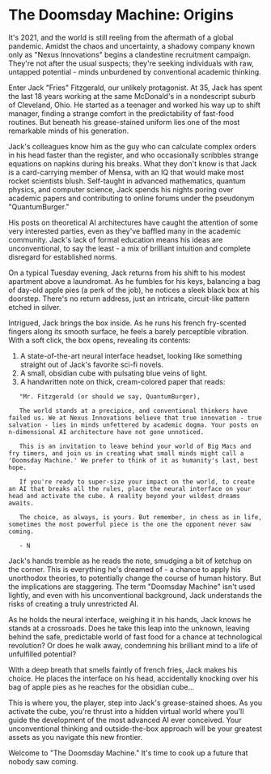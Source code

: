 # The Doomsday Machine: Origins

It's 2021, and the world is still reeling from the aftermath of a global pandemic. Amidst the chaos and uncertainty, a shadowy company known only as "Nexus Innovations" begins a clandestine recruitment campaign. They're not after the usual suspects; they're seeking individuals with raw, untapped potential - minds unburdened by conventional academic thinking.

Enter Jack "Fries" Fitzgerald, our unlikely protagonist. At 35, Jack has spent the last 18 years working at the same McDonald's in a nondescript suburb of Cleveland, Ohio. He started as a teenager and worked his way up to shift manager, finding a strange comfort in the predictability of fast-food routines. But beneath his grease-stained uniform lies one of the most remarkable minds of his generation.

Jack's colleagues know him as the guy who can calculate complex orders in his head faster than the register, and who occasionally scribbles strange equations on napkins during his breaks. What they don't know is that Jack is a card-carrying member of Mensa, with an IQ that would make most rocket scientists blush. Self-taught in advanced mathematics, quantum physics, and computer science, Jack spends his nights poring over academic papers and contributing to online forums under the pseudonym "QuantumBurger."

His posts on theoretical AI architectures have caught the attention of some very interested parties, even as they've baffled many in the academic community. Jack's lack of formal education means his ideas are unconventional, to say the least - a mix of brilliant intuition and complete disregard for established norms.

On a typical Tuesday evening, Jack returns from his shift to his modest apartment above a laundromat. As he fumbles for his keys, balancing a bag of day-old apple pies (a perk of the job), he notices a sleek black box at his doorstep. There's no return address, just an intricate, circuit-like pattern etched in silver.

Intrigued, Jack brings the box inside. As he runs his french fry-scented fingers along its smooth surface, he feels a barely perceptible vibration. With a soft click, the box opens, revealing its contents:

1. A state-of-the-art neural interface headset, looking like something straight out of Jack's favorite sci-fi novels.
2. A small, obsidian cube with pulsating blue veins of light.
3. A handwritten note on thick, cream-colored paper that reads:

```
   "Mr. Fitzgerald (or should we say, QuantumBurger),
   
   The world stands at a precipice, and conventional thinkers have failed us. We at Nexus Innovations believe that true innovation - true salvation - lies in minds unfettered by academic dogma. Your posts on n-dimensional AI architecture have not gone unnoticed.
   
   This is an invitation to leave behind your world of Big Macs and fry timers, and join us in creating what small minds might call a 'Doomsday Machine.' We prefer to think of it as humanity's last, best hope.
   
   If you're ready to super-size your impact on the world, to create an AI that breaks all the rules, place the neural interface on your head and activate the cube. A reality beyond your wildest dreams awaits.
   
   The choice, as always, is yours. But remember, in chess as in life, sometimes the most powerful piece is the one the opponent never saw coming.
   
   - N
```
Jack's hands tremble as he reads the note, smudging a bit of ketchup on the corner. This is everything he's dreamed of - a chance to apply his unorthodox theories, to potentially change the course of human history. But the implications are staggering. The term "Doomsday Machine" isn't used lightly, and even with his unconventional background, Jack understands the risks of creating a truly unrestricted AI.

As he holds the neural interface, weighing it in his hands, Jack knows he stands at a crossroads. Does he take this leap into the unknown, leaving behind the safe, predictable world of fast food for a chance at technological revolution? Or does he walk away, condemning his brilliant mind to a life of unfulfilled potential?

With a deep breath that smells faintly of french fries, Jack makes his choice. He places the interface on his head, accidentally knocking over his bag of apple pies as he reaches for the obsidian cube...

This is where you, the player, step into Jack's grease-stained shoes. As you activate the cube, you're thrust into a hidden virtual world where you'll guide the development of the most advanced AI ever conceived. Your unconventional thinking and outside-the-box approach will be your greatest assets as you navigate this new frontier.

Welcome to "The Doomsday Machine." It's time to cook up a future that nobody saw coming.


